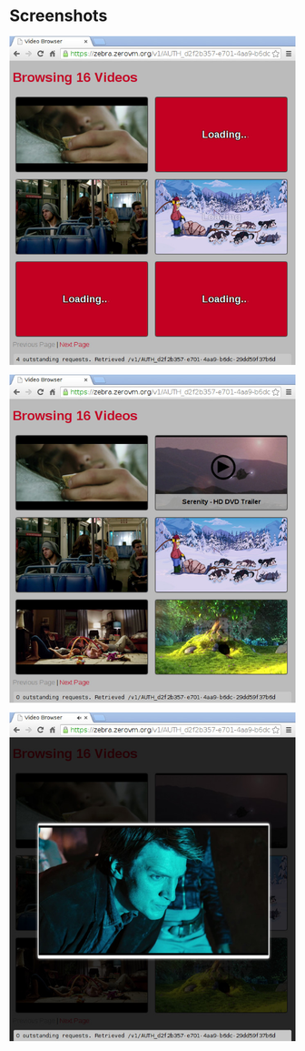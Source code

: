 Screenshots
===========

![Opening the page will start ZeroVM jobs to extract thumbnails](screenshots/loading.jpg)

![Hovering on a video will show the extracted title](screenshots/hover.jpg)

![Clicking a thumbnail starts a HTML5 video player](screenshots/playing.jpg)
